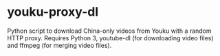 youku-proxy-dl
==============

Python script to download China-only videos from Youku with a random HTTP proxy. Requires Python 3, youtube-dl (for downloading video files) and ffmpeg (for merging video files).
